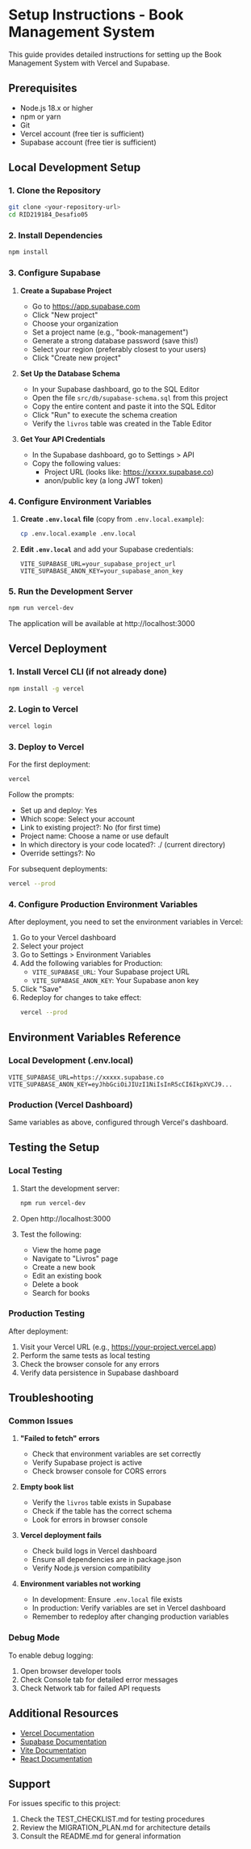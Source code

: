 # Setup Instructions - Book Management System

This guide provides detailed instructions for setting up the Book Management System with Vercel and Supabase.

## Prerequisites

- Node.js 18.x or higher
- npm or yarn
- Git
- Vercel account (free tier is sufficient)
- Supabase account (free tier is sufficient)

## Local Development Setup

### 1. Clone the Repository

```bash
git clone <your-repository-url>
cd RID219184_Desafio05
```

### 2. Install Dependencies

```bash
npm install
```

### 3. Configure Supabase

1. **Create a Supabase Project**
   - Go to https://app.supabase.com
   - Click "New project"
   - Choose your organization
   - Set a project name (e.g., "book-management")
   - Generate a strong database password (save this!)
   - Select your region (preferably closest to your users)
   - Click "Create new project"

2. **Set Up the Database Schema**
   - In your Supabase dashboard, go to the SQL Editor
   - Open the file `src/db/supabase-schema.sql` from this project
   - Copy the entire content and paste it into the SQL Editor
   - Click "Run" to execute the schema creation
   - Verify the `livros` table was created in the Table Editor

3. **Get Your API Credentials**
   - In the Supabase dashboard, go to Settings > API
   - Copy the following values:
     - Project URL (looks like: https://xxxxx.supabase.co)
     - anon/public key (a long JWT token)

### 4. Configure Environment Variables

1. **Create `.env.local` file** (copy from `.env.local.example`):
   ```bash
   cp .env.local.example .env.local
   ```

2. **Edit `.env.local`** and add your Supabase credentials:
   ```
   VITE_SUPABASE_URL=your_supabase_project_url
   VITE_SUPABASE_ANON_KEY=your_supabase_anon_key
   ```

### 5. Run the Development Server

```bash
npm run vercel-dev
```

The application will be available at http://localhost:3000

## Vercel Deployment

### 1. Install Vercel CLI (if not already done)

```bash
npm install -g vercel
```

### 2. Login to Vercel

```bash
vercel login
```

### 3. Deploy to Vercel

For the first deployment:
```bash
vercel
```

Follow the prompts:
- Set up and deploy: Yes
- Which scope: Select your account
- Link to existing project?: No (for first time)
- Project name: Choose a name or use default
- In which directory is your code located?: ./ (current directory)
- Override settings?: No

For subsequent deployments:
```bash
vercel --prod
```

### 4. Configure Production Environment Variables

After deployment, you need to set the environment variables in Vercel:

1. Go to your Vercel dashboard
2. Select your project
3. Go to Settings > Environment Variables
4. Add the following variables for Production:
   - `VITE_SUPABASE_URL`: Your Supabase project URL
   - `VITE_SUPABASE_ANON_KEY`: Your Supabase anon key
5. Click "Save"
6. Redeploy for changes to take effect:
   ```bash
   vercel --prod
   ```

## Environment Variables Reference

### Local Development (.env.local)
```
VITE_SUPABASE_URL=https://xxxxx.supabase.co
VITE_SUPABASE_ANON_KEY=eyJhbGciOiJIUzI1NiIsInR5cCI6IkpXVCJ9...
```

### Production (Vercel Dashboard)
Same variables as above, configured through Vercel's dashboard.

## Testing the Setup

### Local Testing

1. Start the development server:
   ```bash
   npm run vercel-dev
   ```

2. Open http://localhost:3000

3. Test the following:
   - View the home page
   - Navigate to "Livros" page
   - Create a new book
   - Edit an existing book
   - Delete a book
   - Search for books

### Production Testing

After deployment:

1. Visit your Vercel URL (e.g., https://your-project.vercel.app)
2. Perform the same tests as local testing
3. Check the browser console for any errors
4. Verify data persistence in Supabase dashboard

## Troubleshooting

### Common Issues

1. **"Failed to fetch" errors**
   - Check that environment variables are set correctly
   - Verify Supabase project is active
   - Check browser console for CORS errors

2. **Empty book list**
   - Verify the `livros` table exists in Supabase
   - Check if the table has the correct schema
   - Look for errors in browser console

3. **Vercel deployment fails**
   - Check build logs in Vercel dashboard
   - Ensure all dependencies are in package.json
   - Verify Node.js version compatibility

4. **Environment variables not working**
   - In development: Ensure `.env.local` file exists
   - In production: Verify variables are set in Vercel dashboard
   - Remember to redeploy after changing production variables

### Debug Mode

To enable debug logging:

1. Open browser developer tools
2. Check Console tab for detailed error messages
3. Check Network tab for failed API requests

## Additional Resources

- [Vercel Documentation](https://vercel.com/docs)
- [Supabase Documentation](https://supabase.com/docs)
- [Vite Documentation](https://vitejs.dev/)
- [React Documentation](https://react.dev/)

## Support

For issues specific to this project:
1. Check the TEST_CHECKLIST.md for testing procedures
2. Review the MIGRATION_PLAN.md for architecture details
3. Consult the README.md for general information